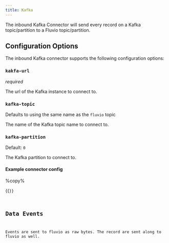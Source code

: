 ```yaml
---
title: Kafka
---
```


The inbound Kafka Connector will send every record on a Kafka topic/partition to a Fluvio topic/partition.

## Configuration Options

The inbound Kafka connector supports the following configuration options:

###  `kakfa-url`
*required*

The url of the Kafka instance to connect to.

### `kafka-topic`

Defaults to using the same name as the `fluvio` topic

The name of the Kafka topic name to connect to.

### `kafka-partition`
Default: `0`

The Kafka partition to connect to.

#### Example connector config 
%copy%

{{<code file="code-blocks/yaml/connectors/inbound-examples/inbound-kafka.yaml" lang="yaml" copy=true >}}



## Data Events

Events are sent to fluvio as raw bytes. The record are sent along to fluvio as well.
